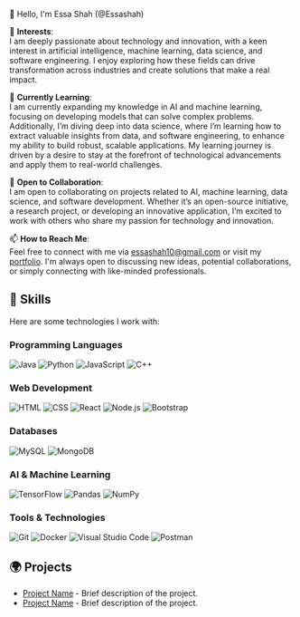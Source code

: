 👋 Hello, I'm Essa Shah (@Essashah)

👀 **Interests**:  
I am deeply passionate about technology and innovation, with a keen interest in artificial intelligence, machine learning, data science, and software engineering. I enjoy exploring how these fields can drive transformation across industries and create solutions that make a real impact.

🌱 **Currently Learning**:  
I am currently expanding my knowledge in AI and machine learning, focusing on developing models that can solve complex problems. Additionally, I’m diving deep into data science, where I’m learning how to extract valuable insights from data, and software engineering, to enhance my ability to build robust, scalable applications. My learning journey is driven by a desire to stay at the forefront of technological advancements and apply them to real-world challenges.

💞️ **Open to Collaboration**:  
I am open to collaborating on projects related to AI, machine learning, data science, and software development. Whether it’s an open-source initiative, a research project, or developing an innovative application, I’m excited to work with others who share my passion for technology and innovation.

📫 **How to Reach Me**:  
Feel free to connect with me via [essashah10@gmail.com](mailto:essashah10@gmail.com) or visit my [portfolio](https://your-portfolio-link). I'm always open to discussing new ideas, potential collaborations, or simply connecting with like-minded professionals.

## 🚀 Skills
Here are some technologies I work with:

### Programming Languages
![Java](https://img.icons8.com/color/48/000000/java-coffee-cup-logo.png)
![Python](https://img.icons8.com/color/48/000000/python.png)
![JavaScript](https://img.icons8.com/color/48/000000/javascript.png)
![C++](https://img.icons8.com/color/48/000000/c-plus-plus-logo.png)

### Web Development
![HTML](https://img.icons8.com/color/48/000000/html-5.png)
![CSS](https://img.icons8.com/color/48/000000/css3.png)
![React](https://img.icons8.com/color/48/000000/react-native.png)
![Node.js](https://img.icons8.com/color/48/000000/nodejs.png)
![Bootstrap](https://img.icons8.com/color/48/000000/bootstrap.png)

### Databases
![MySQL](https://img.icons8.com/color/48/000000/mysql-logo.png)
![MongoDB](https://img.icons8.com/color/48/000000/mongodb.png)

### AI & Machine Learning
![TensorFlow](https://img.icons8.com/color/48/000000/tensorflow.png)
![Pandas](https://img.icons8.com/color/48/000000/pandas.png)
![NumPy](https://img.icons8.com/color/48/000000/numpy.png)

### Tools & Technologies
![Git](https://img.icons8.com/color/48/000000/git.png)
![Docker](https://img.icons8.com/color/48/000000/docker.png)
![Visual Studio Code](https://img.icons8.com/color/48/000000/visual-studio-code-2019.png)
![Postman](https://img.icons8.com/color/48/000000/postman.png)

## 🌍 Projects
- [Project Name](link) - Brief description of the project.
- [Project Name](link) - Brief description of the project.
